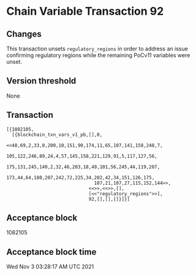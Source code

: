 # Chain Variable Transaction 92

## Changes

This transaction unsets `regulatory_regions` in order to address an issue confirming regulatory regions while the remaining PoCv11 variables were unset. 

## Version threshold

None

## Transaction

```
[{1082105,
  [{blockchain_txn_vars_v1_pb,[],0,
                              <<48,69,2,33,0,200,10,151,90,174,11,65,107,141,158,248,7,
                                105,122,246,89,24,4,57,145,158,221,129,91,5,117,127,56,
                                175,131,245,140,2,32,46,203,18,49,101,56,245,44,119,207,
                                173,44,64,180,207,242,72,225,34,202,42,34,151,126,175,
                                187,21,107,27,115,152,144>>,
                              <<>>,<<>>,[],
                              [<<"regulatory_regions">>],
                              92,[],[],[]}]}]
```

## Acceptance block

1082105

## Acceptance block time

Wed Nov  3 03:28:17 AM UTC 2021
